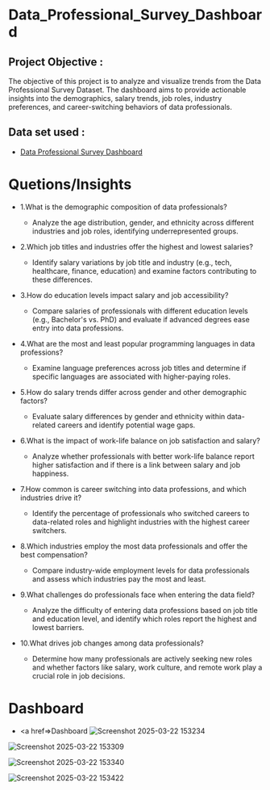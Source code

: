 # Data_Professional_Survey_Dashboard

## Project Objective :
The objective of this project is to analyze and visualize trends from the Data Professional Survey Dataset. The dashboard aims to provide actionable insights into the demographics, salary trends, job roles, industry preferences, and career-switching behaviors of data professionals.
## Data set used :
- <a href="https://github.com/saishankar29/Data_Professional_survey_dashboard/tree/main">Data Professional Survey Dashboard</a>

# Quetions/Insights

- 1.What is the demographic composition of data professionals?
  
  - Analyze the age distribution, gender, and ethnicity across different industries and job roles, identifying underrepresented groups.
  
- 2.Which job titles and industries offer the highest and lowest salaries?
 
  - Identify salary variations by job title and industry (e.g., tech, healthcare, finance, education) and examine factors contributing to these differences.
    
- 3.How do education levels impact salary and job accessibility?
  
  - Compare salaries of professionals with different education levels (e.g., Bachelor's vs. PhD) and evaluate if advanced degrees ease entry into data professions.
    
- 4.What are the most and least popular programming languages in data professions?
  
  - Examine language preferences across job titles and determine if specific languages are associated with higher-paying roles.
    
- 5.How do salary trends differ across gender and other demographic factors?
  
  - Evaluate salary differences by gender and ethnicity within data-related careers and identify potential wage gaps.
    
- 6.What is the impact of work-life balance on job satisfaction and salary?
  
  - Analyze whether professionals with better work-life balance report higher satisfaction and if there is a link between salary and job happiness.
    
- 7.How common is career switching into data professions, and which industries drive it?
  
  - Identify the percentage of professionals who switched careers to data-related roles and highlight industries with the highest career switchers.
    
- 8.Which industries employ the most data professionals and offer the best compensation?
  
  - Compare industry-wide employment levels for data professionals and assess which industries pay the most and least.
    
- 9.What challenges do professionals face when entering the data field?
  
  - Analyze the difficulty of entering data professions based on job title and education level, and identify which roles report the highest and lowest barriers.
    
- 10.What drives job changes among data professionals?
  
  - Determine how many professionals are actively seeking new roles and whether factors like salary, work culture, and remote work play a crucial role in job decisions.
  
# Dashboard
- <a href=>Dashboard</a>
![Screenshot 2025-03-22 153234](https://github.com/user-attachments/assets/61cfd347-d7c5-4d95-a74d-6240ca108827)

![Screenshot 2025-03-22 153309](https://github.com/user-attachments/assets/6534a7a7-4dc3-4809-9a60-ea9b8a73b546)

![Screenshot 2025-03-22 153340](https://github.com/user-attachments/assets/0b616d20-5020-4a0d-9b31-e7ed8ab90ccb)

![Screenshot 2025-03-22 153422](https://github.com/user-attachments/assets/170e8b11-284d-4b82-96e2-d9aa4f1161c5)
